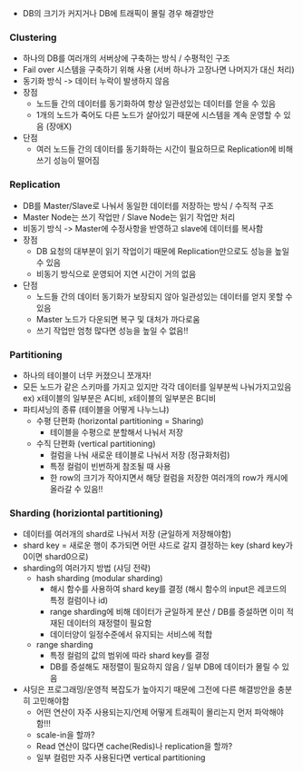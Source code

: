 - DB의 크기가 커지거나 DB에 트래픽이 몰릴 경우 해결방안

### Clustering
- 하나의 DB를 여러개의 서버상에 구축하는 방식 / 수평적인 구조
- Fail over 시스템을 구축하기 위해 사용 (서버 하나가 고장나면 나머지가 대신 처리)
- 동기화 방식 -> 데이터 누락이 발생하지 않음
- 장점 
  - 노드들 간의 데이터를 동기화하여 항상 일관성있는 데이터를 얻을 수 있음
  - 1개의 노드가 죽어도 다른 노드가 살아있기 때문에 시스템을 계속 운영할 수 있음 (장애X)
- 단점
  - 여러 노드들 간의 데이터를 동기화하는 시간이 필요하므로 Replication에 비해 쓰기 성능이 떨어짐
  
### Replication
- DB를 Master/Slave로 나눠서 동일한 데이터를 저장하는 방식 / 수직적 구조
- Master Node는 쓰기 작업만 / Slave Node는 읽기 작업만 처리
- 비동기 방식 -> Master에 수정사항을 반영하고 slave에 데이터를 복사함
- 장점
  - DB 요청의 대부분이 읽기 작업이기 때문에 Replication만으로도 성능을 높일 수 있음
  - 비동기 방식으로 운영되어 지연 시간이 거의 없음
- 단점
  - 노드들 간의 데이터 동기화가 보장되지 않아 일관성있는 데이터를 얻지 못할 수 있음
  - Master 노드가 다운되면 복구 및 대처가 까다로움
  - 쓰기 작업만 엄청 많다면 성능을 높일 수 없음!!
  
### Partitioning
- 하나의 테이블이 너무 커졌으니 쪼개자!
- 모든 노드가 같은 스키마를 가지고 있지만 각각 데이터를 일부분씩 나눠가지고있음 ex) x테이블의 일부분은 A디비, x테이블의 일부분은 B디비
- 파티셔닝의 종류 (테이블을 어떻게 나누느냐)
  - 수평 단편화 (horizontal partitioning = Sharing)
    - 테이블을 수평으로 분할해서 나눠서 저장 
  - 수직 단편화 (vertical partitioning)
    - 컬럼을 나눠 새로운 테이블로 나눠서 저장 (정규화처럼)
    - 특정 컬럼이 빈번하게 참조될 때 사용
    - 한 row의 크기가 작아지면서 해당 컬럼을 저장한 여러개의 row가 캐시에 올라갈 수 있음!!

### Sharding (horiziontal partitioning)
- 데이터를 여러개의 shard로 나눠서 저장 (균일하게 저장해야함)
- shard key = 새로운 행이 추가되면 어떤 샤드로 갈지 결정하는 key (shard key가 0이면 shard0으로)
- sharding의 여러가지 방법 (샤딩 전략)
  - hash sharding (modular sharding)
    - 해시 함수를 사용하여 shard key를 결정 (해시 함수의 input은 레코드의 특정 컬럼이나 id)
    - range sharding에 비해 데이터가 균일하게 분산 / DB를 증설하면 이미 적재된 데이터의 재정렬이 필요함
    - 데이터양이 일정수준에서 유지되는 서비스에 적합
  - range sharding
    - 특정 컬럼의 값의 범위에 따라 shard key를 결정
    - DB를 증설해도 재정렬이 필요하지 않음 / 일부 DB에 데이터가 몰릴 수 있음
- 샤딩은 프로그래밍/운영적 복잡도가 높아지기 때문에 그전에 다른 해결방안을 충분히 고민해야함
  - 어떤 연산이 자주 사용되는지/언제 어떻게 트래픽이 몰리는지 먼저 파악해야함!!! 
  - scale-in을 할까?
  - Read 연산이 많다면 cache(Redis)나 replication을 할까?
  - 일부 컬럼만 자주 사용된다면 vertical partitioning
